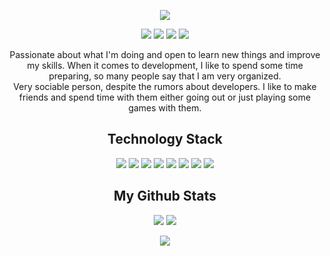 <p align="center">
 <img src="https://github.com/AdiiiAdiii/AdiiiAdiii/assets/113298448/ecaab353-02dd-49bb-b2e6-f99d83c148f9"/>
</p>

<p align="center">
 
 <img src="https://badges.pufler.dev/visits/ritik307/adiiiadiii"/> 
 <img src="https://badges.pufler.dev/years/adiiiadiii"/> 
 <img src="https://badges.pufler.dev/repos/adiiiadiii"/>
 <img src="https://badges.pufler.dev/commits/monthly/adiiiadiii" />

</p>
<p align = "center">
  Passionate about what I'm doing and open to learn new things and improve my skills. When it comes to development, I like to spend some time preparing, so many people say that I am very organized.
<br>
  Very sociable person, despite the rumors about developers. I like to make friends and spend time with them either going out or just playing some games with them.
</p>
<h2 align="center">Technology Stack </h2>
<!-- <img src="https://github.com/ritik307/ritik307/blob/main/images/laptop.gif" width="50"> -->

<p align="center">

<img src="https://img.shields.io/badge/-HTML5-E34F26?style=flat-square&logo=html5&logoColor=white"/>
<img src="https://img.shields.io/badge/-CSS3-1572B6?style=flat-square&logo=css3"/>
<img src="https://img.shields.io/badge/-Bootstrap-563D7C?style=flat-square&logo=bootstrap"/>
<img src="https://img.shields.io/badge/-JavaScript-black?style=flat-square&logo=javascript"/>
<img src="https://img.shields.io/badge/-Nodejs-black?style=flat-square&logo=Node.js"/>
<img src="https://img.shields.io/badge/-React-black?style=flat-square&logo=react"/>
<img src="https://img.shields.io/badge/-Git-black?style=flat-square&logo=git"/>
<img src="https://img.shields.io/badge/-GitHub-black?style=flat-square&logo=github"/>
</p>

<h2 align="center">
  My Github Stats
</h2>

<p align = "center">
  <img  src = "https://github-readme-stats.vercel.app/api?username=adiiiadiii&show_icons=true&theme=tokyonight&line_height=27">
  <img src = "https://github-readme-stats.vercel.app/api/top-langs/?username=adiiiadiii&hide=scss&theme=tokyonight">
</p>

<p align = "center">
 <img  src="https://github-readme-streak-stats.herokuapp.com/?user=adiiiadiii&show_icons=true&locale=en&layout=compact&theme=tokyonight&line_height=0" />
</p> 




<!--
**AdiiiAdiii/AdiiiAdiii** is a ✨ _special_ ✨ repository because its `README.md` (this file) appears on your GitHub profile.

Here are some ideas to get you started:

- 🔭 I’m currently working on ...
- 🌱 I’m currently learning ...
- 👯 I’m looking to collaborate on ...
- 🤔 I’m looking for help with ...
- 💬 Ask me about ...
- 📫 How to reach me: ...
- 😄 Pronouns: ...
- ⚡ Fun fact: ...
-->
